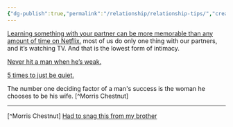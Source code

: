 ```yaml
---
{"dg-publish":true,"permalink":"/relationship/relationship-tips/","created":"","updated":""}
---
```



[Learning something with your partner can be more memorable than any amount of time on Netflix.](https://www.facebook.com/reel/953819642732023?fs=e&s=TIeQ9V&mibextid=0NULKw) most of us do only one thing with our partners, and it’s watching TV. And that is the lowest form of intimacy.

[Never hit a man when he’s weak.](https://www.facebook.com/reel/863543241424466?fs=e&s=TIeQ9V&mibextid=0NULKw)

[5 times to just be quiet.](https://www.facebook.com/reel/863543241424466?fs=e&s=TIeQ9V&mibextid=0NULKw)

The number one deciding factor of a man's success is the woman he chooses to be his wife. [^Morris Chestnut]

---
[^Morris Chestnut] [Had to snag this from my brother](https://www.facebook.com/reel/1664538160667777?fs=e&s=TIeQ9V&mibextid=0NULKw)